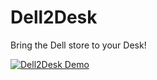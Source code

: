 # Dell2Desk
Bring the Dell store to your Desk!

[![Dell2Desk Demo](https://github.com/pavangovu/Dell2Desk/blob/main/ModelPickerApp-738c8c8474e58b5f89bf8022136f981cd9fc8358/Thumbnail.png)](https://www.youtube.com/watch?v=af54lo7qwRw "Dell2Desk")


